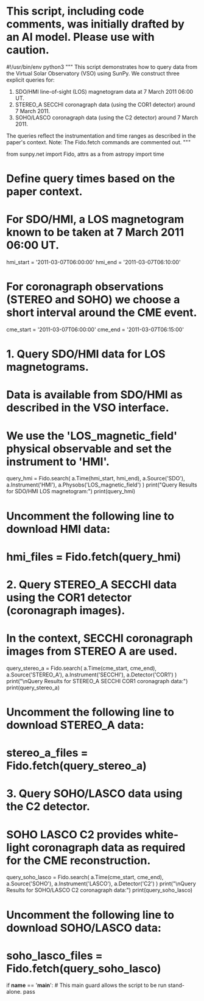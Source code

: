 # This script, including code comments, was initially drafted by an AI model. Please use with caution.

#!/usr/bin/env python3
"""
This script demonstrates how to query data from the Virtual Solar Observatory (VSO) using SunPy.
We construct three explicit queries for:
  1. SDO/HMI line-of-sight (LOS) magnetogram data at 7 March 2011 06:00 UT.
  2. STEREO_A SECCHI coronagraph data (using the COR1 detector) around 7 March 2011.
  3. SOHO/LASCO coronagraph data (using the C2 detector) around 7 March 2011.
  
The queries reflect the instrumentation and time ranges as described in the paper's context.
Note: The Fido.fetch commands are commented out.
"""

from sunpy.net import Fido, attrs as a
from astropy import time

# Define query times based on the paper context.
# For SDO/HMI, a LOS magnetogram known to be taken at 7 March 2011 06:00 UT.
hmi_start = '2011-03-07T06:00:00'
hmi_end = '2011-03-07T06:10:00'

# For coronagraph observations (STEREO and SOHO) we choose a short interval around the CME event.
cme_start = '2011-03-07T06:00:00'
cme_end = '2011-03-07T06:15:00'

# 1. Query SDO/HMI data for LOS magnetograms.
# Data is available from SDO/HMI as described in the VSO interface.
# We use the 'LOS_magnetic_field' physical observable and set the instrument to 'HMI'.
query_hmi = Fido.search(
    a.Time(hmi_start, hmi_end),
    a.Source('SDO'),
    a.Instrument('HMI'),
    a.Physobs('LOS_magnetic_field')
)
print("Query Results for SDO/HMI LOS magnetogram:")
print(query_hmi)

# Uncomment the following line to download HMI data:
# hmi_files = Fido.fetch(query_hmi)

# 2. Query STEREO_A SECCHI data using the COR1 detector (coronagraph images).
# In the context, SECCHI coronagraph images from STEREO A are used.
query_stereo_a = Fido.search(
    a.Time(cme_start, cme_end),
    a.Source('STEREO_A'),
    a.Instrument('SECCHI'),
    a.Detector('COR1')
)
print("\nQuery Results for STEREO_A SECCHI COR1 coronagraph data:")
print(query_stereo_a)

# Uncomment the following line to download STEREO_A data:
# stereo_a_files = Fido.fetch(query_stereo_a)

# 3. Query SOHO/LASCO data using the C2 detector.
# SOHO LASCO C2 provides white-light coronagraph data as required for the CME reconstruction.
query_soho_lasco = Fido.search(
    a.Time(cme_start, cme_end),
    a.Source('SOHO'),
    a.Instrument('LASCO'),
    a.Detector('C2')
)
print("\nQuery Results for SOHO/LASCO C2 coronagraph data:")
print(query_soho_lasco)

# Uncomment the following line to download SOHO/LASCO data:
# soho_lasco_files = Fido.fetch(query_soho_lasco)

if __name__ == '__main__':
    # This main guard allows the script to be run stand-alone.
    pass
